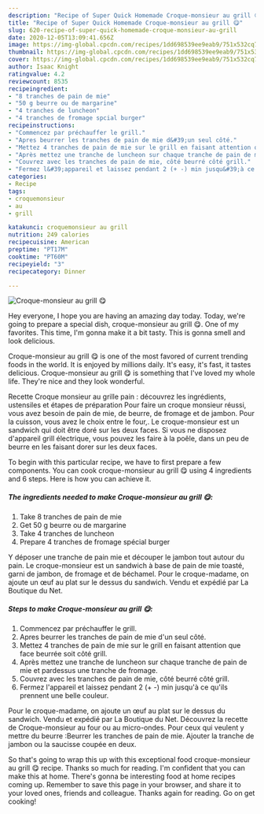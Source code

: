 ```yaml
---
description: "Recipe of Super Quick Homemade Croque-monsieur au grill 😋"
title: "Recipe of Super Quick Homemade Croque-monsieur au grill 😋"
slug: 620-recipe-of-super-quick-homemade-croque-monsieur-au-grill
date: 2020-12-05T13:09:41.656Z
image: https://img-global.cpcdn.com/recipes/1dd698539ee9eab9/751x532cq70/croque-monsieur-au-grill-😋-photo-principale-de-la-recette.jpg
thumbnail: https://img-global.cpcdn.com/recipes/1dd698539ee9eab9/751x532cq70/croque-monsieur-au-grill-😋-photo-principale-de-la-recette.jpg
cover: https://img-global.cpcdn.com/recipes/1dd698539ee9eab9/751x532cq70/croque-monsieur-au-grill-😋-photo-principale-de-la-recette.jpg
author: Isaac Knight
ratingvalue: 4.2
reviewcount: 8535
recipeingredient:
- "8 tranches de pain de mie"
- "50 g beurre ou de margarine"
- "4 tranches de luncheon"
- "4 tranches de fromage spcial burger"
recipeinstructions:
- "Commencez par préchauffer le grill."
- "Apres beurrer les tranches de pain de mie d&#39;un seul côté."
- "Mettez 4 tranches de pain de mie sur le grill en faisant attention que face beurrée soit côté grill."
- "Après mettez une tranche de luncheon sur chaque tranche de pain de mie et pardessus une tranche de fromage."
- "Couvrez avec les tranches de pain de mie, côté beurré côté grill."
- "Fermez l&#39;appareil et laissez pendant 2 (+ -) min jusqu&#39;à ce qu&#39;ils prennent une belle couleur."
categories:
- Recipe
tags:
- croquemonsieur
- au
- grill

katakunci: croquemonsieur au grill 
nutrition: 249 calories
recipecuisine: American
preptime: "PT17M"
cooktime: "PT60M"
recipeyield: "3"
recipecategory: Dinner

---
```



![Croque-monsieur au grill 😋](https://img-global.cpcdn.com/recipes/1dd698539ee9eab9/751x532cq70/croque-monsieur-au-grill-😋-photo-principale-de-la-recette.jpg)

Hey everyone, I hope you are having an amazing day today. Today, we're going to prepare a special dish, croque-monsieur au grill 😋. One of my favorites. This time, I'm gonna make it a bit tasty. This is gonna smell and look delicious.

Croque-monsieur au grill 😋 is one of the most favored of current trending foods in the world. It is enjoyed by millions daily. It's easy, it's fast, it tastes delicious. Croque-monsieur au grill 😋 is something that I've loved my whole life. They're nice and they look wonderful.

Recette Croque monsieur au grille pain : découvrez les ingrédients, ustensiles et étapes de préparation Pour faire un croque monsieur réussi, vous avez besoin de pain de mie, de beurre, de fromage et de jambon. Pour la cuisson, vous avez le choix entre le four,. Le croque-monsieur est un sandwich qui doit être doré sur les deux faces. Si vous ne disposez d&#39;appareil grill électrique, vous pouvez les faire à la poêle, dans un peu de beurre en les faisant dorer sur les deux faces.


To begin with this particular recipe, we have to first prepare a few components. You can cook croque-monsieur au grill 😋 using 4 ingredients and 6 steps. Here is how you can achieve it.

<!--inarticleads1-->

##### The ingredients needed to make Croque-monsieur au grill 😋:

1. Take 8 tranches de pain de mie
1. Get 50 g beurre ou de margarine
1. Take 4 tranches de luncheon
1. Prepare 4 tranches de fromage spécial burger


Y déposer une tranche de pain mie et découper le jambon tout autour du pain. Le croque-monsieur est un sandwich à base de pain de mie toasté, garni de jambon, de fromage et de béchamel. Pour le croque-madame, on ajoute un œuf au plat sur le dessus du sandwich. Vendu et expédié par La Boutique du Net. 

<!--inarticleads2-->

##### Steps to make Croque-monsieur au grill 😋:

1. Commencez par préchauffer le grill.
1. Apres beurrer les tranches de pain de mie d&#39;un seul côté.
1. Mettez 4 tranches de pain de mie sur le grill en faisant attention que face beurrée soit côté grill.
1. Après mettez une tranche de luncheon sur chaque tranche de pain de mie et pardessus une tranche de fromage.
1. Couvrez avec les tranches de pain de mie, côté beurré côté grill.
1. Fermez l&#39;appareil et laissez pendant 2 (+ -) min jusqu&#39;à ce qu&#39;ils prennent une belle couleur.


Pour le croque-madame, on ajoute un œuf au plat sur le dessus du sandwich. Vendu et expédié par La Boutique du Net. Découvrez la recette de Croque-monsieur au four ou au micro-ondes. Pour ceux qui veulent y mettre du beurre :Beurrer les tranches de pain de mie. Ajouter la tranche de jambon ou la saucisse coupée en deux. 

So that's going to wrap this up with this exceptional food croque-monsieur au grill 😋 recipe. Thanks so much for reading. I'm confident that you can make this at home. There's gonna be interesting food at home recipes coming up. Remember to save this page in your browser, and share it to your loved ones, friends and colleague. Thanks again for reading. Go on get cooking!
